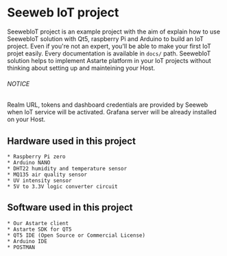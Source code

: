 # Seeweb IoT project

SeewebIoT project is an example project with the aim of explain how to use SeewebIoT solution with Qt5, raspberry Pi and Arduino to build an IoT project. Even if you're not an expert, you'll be able to make your first IoT projet easily. Every documentation is available in `docs/` path.
SeewebIoT solution helps to implement Astarte platform in your IoT projects without thinking about setting up and mainteining your Host.

###### NOTICE
Realm URL, tokens and dashboard credentials are provided by Seeweb when IoT service will be activated. Grafana server will be already installed on your Host.

## Hardware used in this project

	* Raspberry Pi zero
	* Arduino NANO
	* DHT22 humidity and temperature sensor
	* MQ135 air quality sensor
	* UV intensity sensor
	* 5V to 3.3V logic converter circuit

## Software used in this project

	* Our Astarte client
	* Astarte SDK for QT5
	* QT5 IDE (Open Source or Commercial License)
	* Arduino IDE
	* POSTMAN
